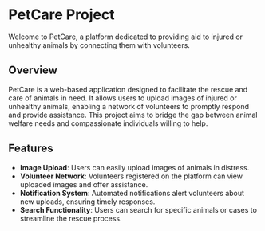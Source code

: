 # PetCare Project

Welcome to PetCare, a platform dedicated to providing aid to injured or unhealthy animals by connecting them with volunteers.

## Overview

PetCare is a web-based application designed to facilitate the rescue and care of animals in need. It allows users to upload images of injured or unhealthy animals, enabling a network of volunteers to promptly respond and provide assistance. This project aims to bridge the gap between animal welfare needs and compassionate individuals willing to help.

## Features

- **Image Upload**: Users can easily upload images of animals in distress.
- **Volunteer Network**: Volunteers registered on the platform can view uploaded images and offer assistance.
- **Notification System**: Automated notifications alert volunteers about new uploads, ensuring timely responses.
- **Search Functionality**: Users can search for specific animals or cases to streamline the rescue process.
